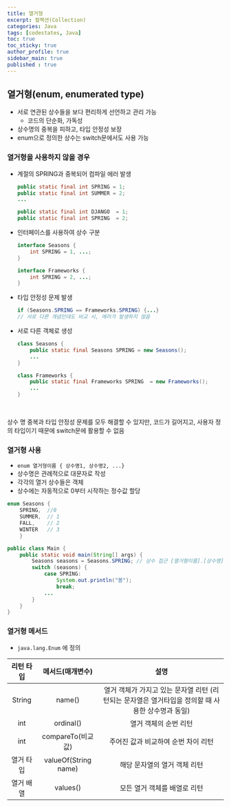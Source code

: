 ```yaml
---
title: 열거형
excerpt: 컬렉션(Collection)
categories: Java
tags: [codestates, Java]
toc: true
toc_sticky: true
author_profile: true
sidebar_main: true
published : true
---
```

## 열거형(enum, enumerated type)
- 서로 연관된 상수들을 보다 편리하게 선언하고 관리 가능
  - 코드의 단순화, 가독성
- 상수명의 중복을 피하고, 타입 안정성 보장
- enum으로 정의한 상수는 switch문에서도 사용 가능

### 열거형을 사용하지 않을 경우
- 계절의 SPRING과 중복되어 컴파일 에러 발생

    ```java
    public static final int SPRING = 1;
    public static final int SUMMER = 2;
    ...

    public static final int DJANGO  = 1;
    public static final int SPRING  = 2; 
    ```
- 인터페이스를 사용하여 상수 구분

    ```java
    interface Seasons {
        int SPRING = 1, ...;
    }

    interface Frameworks {
        int SPRING = 2, ...;
    }
    ```
- 타입 안정성 문제 발생

    ```java
    if (Seasons.SPRING == Frameworks.SPRING) {...}
    // 서로 다른 개념인데도 비교 시, 에러가 발생하지 않음
    ```
- 서로 다른 객체로 생성

    ```java
    class Seasons {
        public static final Seasons SPRING = new Seasons();
        ...
    }

    class Frameworks {
        public static final Frameworks SPRING  = new Frameworks();
        ...
    }
    ```
<br>

상수 명 중복과 타입 안정성 문제를 모두 해결할 수 있지만, 코드가 길어지고, 사용자 정의 타입이기 때문에 switch문에 활용할 수 없음

### 열거형 사용
- ```enum 열거형이름 { 상수명1, 상수명2, ...}```
- 상수명은 관례적으로 대문자로 작성
- 각각의 열거 상수들은 객체
- 상수에는 자동적으로 0부터 시작하는 정수값 할당

```java
enum Seasons { 
    SPRING,  //0
    SUMMER,  // 1
    FALL,    // 2 
    WINTER   // 3 
    }

public class Main {
    public static void main(String[] args) {
        Seasons seasons = Seasons.SPRING; // 상수 접근 [열거형이름].[상수명]
        switch (seasons) {
            case SPRING:
                System.out.println("봄");
                break;
            ...
        }
    }
}
```

### 열거형 메서드
- ```java.lang.Enum``` 에 정의

|리턴 타입|메서드(매개변수)|설명|
|:-:|:-:|:-:|
|String|name()|열거 객체가 가지고 있는 문자열 리턴 (리턴되는 문자열은 열거타입을 정의할 때 사용한 상수명과 동일)|
|int|ordinal()|열거 객체의 순번 리턴|
|int|compareTo(비교값)|주어진 값과 비교하여 순번 차이 리턴|
|열거 타입|valueOf(String name)|해당 문자열의 열거 객체 리턴|
|열거 배열|values()|모든 열거 객체를 배열로 리턴|



